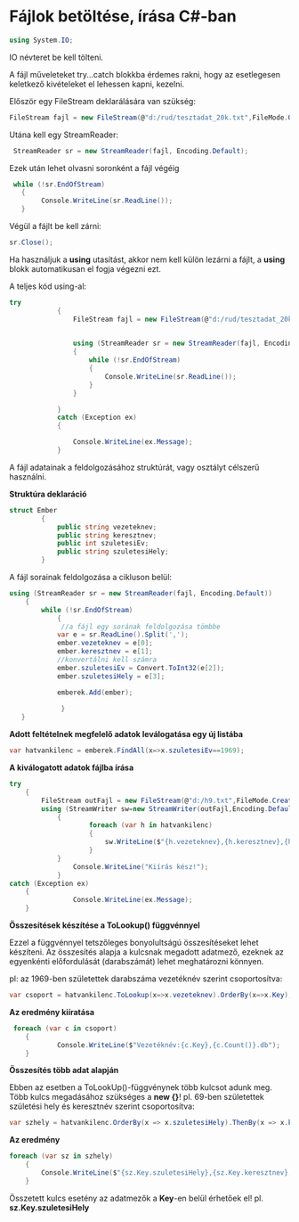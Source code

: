 ﻿# Fájlok betöltése, írása C#-ban

```C#
using System.IO;
```
IO névteret be kell tölteni.

A fájl műveleteket try...catch blokkba érdemes rakni, hogy az esetlegesen keletkező kivételeket el lehessen kapni, kezelni.

Először egy FileStream deklarálására van szükség:
```C#
FileStream fajl = new FileStream(@"d:/rud/tesztadat_20k.txt",FileMode.Open);
```

Utána kell egy StreamReader:
```C#
 StreamReader sr = new StreamReader(fajl, Encoding.Default);
```

Ezek után lehet olvasni soronként a fájl végéig
```C#
 while (!sr.EndOfStream)
   {
        Console.WriteLine(sr.ReadLine());
   }
```
Végül a fájlt be kell zárni:
```C#
sr.Close();
```

Ha használjuk a **using** utasítást, akkor nem kell külön lezárni a fájlt, a **using** blokk automatikusan el fogja végezni ezt.

A teljes kód using-al:
```C#
try
            {
                FileStream fajl = new FileStream(@"d:/rud/tesztadat_20k.txt",FileMode.Open);
                

                using (StreamReader sr = new StreamReader(fajl, Encoding.Default))
                {
                    while (!sr.EndOfStream)
                    {
                        Console.WriteLine(sr.ReadLine());
                    }
                }

            }
            catch (Exception ex)
            {

                Console.WriteLine(ex.Message);
            }
```
A fájl adatainak a feldolgozásához struktúrát, vagy osztályt célszerű használni.

**Struktúra deklaráció**

```C#
struct Ember
        {
            public string vezeteknev;
            public string keresztnev;
            public int szuletesiEv;
            public string szuletesiHely;
        }
```

A fájl sorainak feldolgozása a cikluson belül:
```C#
using (StreamReader sr = new StreamReader(fajl, Encoding.Default))
    {
        while (!sr.EndOfStream)
            {
             //a fájl egy sorának feldolgozása tömbbe
            var e = sr.ReadLine().Split(',');
            ember.vezeteknev = e[0];
            ember.keresztnev = e[1];
            //konvertálni kell számra
            ember.szuletesiEv = Convert.ToInt32(e[2]);
            ember.szuletesiHely = e[3];

            emberek.Add(ember);
                           
             }
   }
```

**Adott feltételnek megfelelő adatok leválogatása egy új listába**

```C#
var hatvankilenc = emberek.FindAll(x=>x.szuletesiEv==1969);
```

**A kiválogatott adatok fájlba írása**

```C#
try
    {
        FileStream outFajl = new FileStream(@"d:/h9.txt",FileMode.Create);
        using (StreamWriter sw=new StreamWriter(outFajl,Encoding.Default))
            {
                    foreach (var h in hatvankilenc)
                    {
                        sw.WriteLine($"{h.vezeteknev},{h.keresztnev},{h.szuletesiEv},{h.szuletesiHely}");
                    }
            }
                Console.WriteLine("Kiírás kész!");
            }
catch (Exception ex)
    {
                Console.WriteLine(ex.Message);
    }

```

**Összesítések készítése a ToLookup() függvénnyel**

Ezzel a függvénnyel tetszőleges bonyolultságú összesítéseket lehet készíteni. Az összesítés alapja a kulcsnak megadott adatmező, ezeknek az egyenkénti előfordulását (darabszámát) lehet meghatározni könnyen.

pl: az 1969-ben születettek darabszáma vezetéknév szerint csoportosítva:
```C#
var csoport = hatvankilenc.ToLookup(x=>x.vezeteknev).OrderBy(x=>x.Key);
```
**Az eredmény kiíratása**
```C#
 foreach (var c in csoport)
    {
            Console.WriteLine($"Vezetéknév:{c.Key},{c.Count()}.db");
    }
```

**Összesítés több adat alapján**

Ebben az esetben a ToLookUp()-függvénynek több kulcsot adunk meg. Több kulcs megadásához szükséges a **new \{}**!
pl. 69-ben születettek születési hely és keresztnév szerint csoportosítva:
```C#
var szhely = hatvankilenc.OrderBy(x => x.szuletesiHely).ThenBy(x => x.keresztnev).ToLookup(x=>new {x.szuletesiHely,x.keresztnev });
```
**Az eredmény**
```C#
foreach (var sz in szhely)
    {
        Console.WriteLine($"{sz.Key.szuletesiHely},{sz.Key.keresztnev},{sz.Count()}");
    }
```
Összetett kulcs esetény az adatmezők a **Key**-en belül érhetőek el!
pl. **sz.Key.szuletesiHely**
